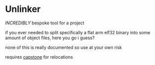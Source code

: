# Unlinker

*INCREDIBLY* bespoke tool for a project

if you ever needed to split specifically a flat arm elf32 binary into some amount of object files, here you go i guess?

none of this is really documented so use at your own risk

requires [capstone](https://pypi.org/project/capstone/) for relocations
